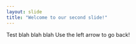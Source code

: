 ```yaml
---
layout: slide
title: "Welcome to our second slide!"
---
```

Test blah blah blah
Use the left arrow to go back!
